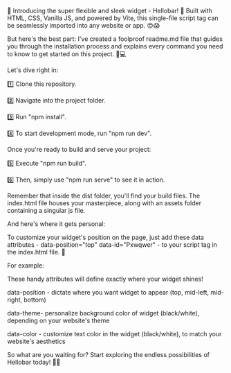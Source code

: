  🚀 Introducing the super flexible and sleek widget - Hellobar! 🎉 Built with HTML, CSS, Vanilla JS, and powered by Vite, this single-file script tag can be seamlessly imported into any website or app. 😍😱

But here's the best part: I've created a foolproof readme.md file that guides you through the installation process and explains every command you need to know to get started on this project. 💯💻

Let's dive right in:

1️⃣ Clone this repository.

2️⃣ Navigate into the project folder.

3️⃣ Run "npm install".

4️⃣ To start development mode, run "npm run dev".

Once you're ready to build and serve your project:

5️⃣ Execute "npm run build".

6️⃣ Then, simply use "npm run serve" to see it in action.

Remember that inside the dist folder, you'll find your build files. The index.html file houses your masterpiece, along with an assets folder containing a singular js file.

And here's where it gets personal:

To customize your widget's position on the page, just add these data attributes - data-position="top" data-id="Pxwqwer" - to your script tag in the index.html file. 🤩

For example:

These handy attributes will define exactly where your widget shines!

<script type="module" src="/main.js" 
    data-position="mid-right" 
    data-id="Pxwqwer"
    data-theme="black"
    data-color="#fff"
    ></script>

data-position - dictate where you want widget to appear (top, mid-left, mid-right, bottom)

data-theme- personalize background color of widget (black/white), depending on your website's theme

data-color - customize text color in the widget (black/white), to match your website's aesthetics



So what are you waiting for? Start exploring the endless possibilities of Hellobar today! 💪💼

